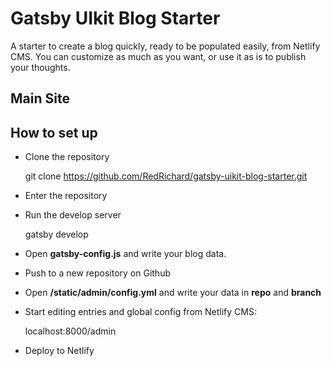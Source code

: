 # Gatsby UIkit Blog Starter

A starter to create a blog quickly, ready to be populated easily, from Netlify CMS.
You can customize as much as you want, or use it as is to publish your thoughts.

## Main Site

## How to set up

- Clone the repository

  git clone https://github.com/RedRichard/gatsby-uikit-blog-starter.git

- Enter the repository

- Run the develop server

  gatsby develop

- Open **gatsby-config.js** and write your blog data.

- Push to a new repository on Github

- Open **/static/admin/config.yml** and write your data in **repo** and **branch**

- Start editing entries and global config from Netlify CMS:

  localhost:8000/admin

- Deploy to Netlify
